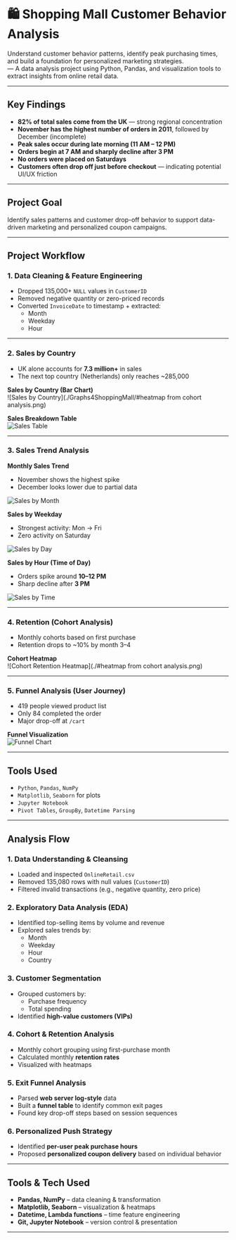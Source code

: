 # 🛍️ Shopping Mall Customer Behavior Analysis

Understand customer behavior patterns, identify peak purchasing times, and build a foundation for personalized marketing strategies.  
— A data analysis project using Python, Pandas, and visualization tools to extract insights from online retail data.

---

## Key Findings

- **82% of total sales come from the UK** — strong regional concentration  
- **November has the highest number of orders in 2011**, followed by December (incomplete)  
- **Peak sales occur during late morning (11 AM – 12 PM)**  
- **Orders begin at 7 AM and sharply decline after 3 PM**  
- **No orders were placed on Saturdays**  
- **Customers often drop off just before checkout** — indicating potential UI/UX friction  

---

## Project Goal

Identify sales patterns and customer drop-off behavior to support data-driven marketing and personalized coupon campaigns.

---
## Project Workflow

### 1. Data Cleaning & Feature Engineering

- Dropped 135,000+ `NULL` values in `CustomerID`  
- Removed negative quantity or zero-priced records  
- Converted `InvoiceDate` to timestamp + extracted:
  - Month
  - Weekday
  - Hour

---

### 2. Sales by Country

- UK alone accounts for **7.3 million+** in sales  
- The next top country (Netherlands) only reaches ~285,000

 **Sales by Country (Bar Chart)**  
![Sales by Country](./Graphs4ShoppingMall/#heatmap from cohort analysis.png)

**Sales Breakdown Table**  
![Sales Table](./Graphs4ShoppingMall/sales_country.png)

---

### 3. Sales Trend Analysis

**Monthly Sales Trend**  
- November shows the highest spike  
- December looks lower due to partial data

![Sales by Month](./Graphs4ShoppingMall/salesbymonth.png)

**Sales by Weekday**  
- Strongest activity: Mon → Fri  
- Zero activity on Saturday

![Sales by Day](./Graphs4ShoppingMall/salesbyday.png)

**Sales by Hour (Time of Day)**  
- Orders spike around **10–12 PM**
- Sharp decline after **3 PM**

![Sales by Time](./Graphs4ShoppingMall/salesbytime.png)

---

### 4. Retention (Cohort Analysis)

- Monthly cohorts based on first purchase
- Retention drops to ~10% by month 3–4

**Cohort Heatmap**  
![Cohort Retention Heatmap](./#heatmap from cohort analysis.png)

---

### 5. Funnel Analysis (User Journey)

- 419 people viewed product list  
- Only 84 completed the order  
- Major drop-off at `/cart`

**Funnel Visualization**  
![Funnel Chart](./Graphs4ShoppingMall/funnel.png)

---

## Tools Used

- `Python`, `Pandas`, `NumPy`  
- `Matplotlib`, `Seaborn` for plots  
- `Jupyter Notebook`  
- `Pivot Tables`, `GroupBy`, `Datetime Parsing`

---
## Analysis Flow

### 1. Data Understanding & Cleansing
- Loaded and inspected `OnlineRetail.csv`
- Removed 135,080 rows with null values (`CustomerID`)
- Filtered invalid transactions (e.g., negative quantity, zero price)

### 2. Exploratory Data Analysis (EDA)
- Identified top-selling items by volume and revenue
- Explored sales trends by:
  - Month
  - Weekday
  - Hour
  - Country

### 3. Customer Segmentation
- Grouped customers by:
  - Purchase frequency
  - Total spending
- Identified **high-value customers (VIPs)**

### 4. Cohort & Retention Analysis
- Monthly cohort grouping using first-purchase month
- Calculated monthly **retention rates**
- Visualized with heatmaps

### 5. Exit Funnel Analysis
- Parsed **web server log-style** data
- Built a **funnel table** to identify common exit pages
- Found key drop-off steps based on session sequences

### 6. Personalized Push Strategy
- Identified **per-user peak purchase hours**
- Proposed **personalized coupon delivery** based on individual behavior

---

## Tools & Tech Used

- **Pandas, NumPy** – data cleaning & transformation  
- **Matplotlib, Seaborn** – visualization & heatmaps  
- **Datetime, Lambda functions** – time feature engineering  
- **Git, Jupyter Notebook** – version control & presentation  

---

